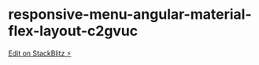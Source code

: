 # responsive-menu-angular-material-flex-layout-c2gvuc

[Edit on StackBlitz ⚡️](https://stackblitz.com/edit/responsive-menu-angular-material-flex-layout-c2gvuc)